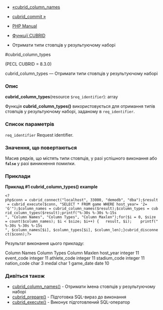 - [«cubrid_column_names](function.cubrid-column-names.md)
- [cubrid_commit »](function.cubrid-commit.md)

- [PHP Manual](index.md)
- [Функції CUBRID](ref.cubrid.md)
- Отримати типи стовпців у результуючому наборі

#cubrid_column_types

(PECL CUBRID = 8.3.0)

cubrid_column_types — Отримати типи стовпців у результуючому наборі

### Опис

**cubrid_column_types**(resource `$req_identifier`): array

Функція **cubrid_column_types()** використовується для отримання типів
стовпців у результуючому наборі, заданому в `req_identifier`.

### Список параметрів

`req_identifier`
Request identifier.

### Значення, що повертаються

Масив рядків, що містять типи стовпців, у разі успішного виконання
або **`false`** у разі виникнення помилки.

### Приклади

**Приклад #1 **cubrid_column_types()** example**

` <?php$conn = cubrid_connect("localhost", 33000, "demodb", "dba");$result = cubrid_execute($conn, "SELECT * FROM game WHERE host_year= '2= 'G'");$column_names = cubrid_column_names($result);$column_types = cubrid_column_types($result);printf("%-30s %-30s %-15s
", "Column Names", "Column Types", "Column Maxlen");for($i = 0, $size = count($column_names); $i < $size; $i++) {   result, $i);    printf("%-30s %-30s %-15s
", $column_names[$i], $column_types[$i], $column_len);}cubrid_disconnect($conn);?> `

Результат виконання цього прикладу:

Column Names Column Types Column Maxlen
host_year integer 11
event_code integer 11
athlete_code integer 11
stadium_code integer 11
nation_code char 3
medal char 1
game_date date 10

### Дивіться також

- [cubrid_column_names()](function.cubrid-column-names.md) -
Отримати імена стовпців у результуючому наборі
- [cubrid_prepare()](function.cubrid-prepare.md) - Підготовка
SQL-вираз до виконання
- [cubrid_execute()](function.cubrid-execute.md) - Виконує
підготовлений SQL-оператор
